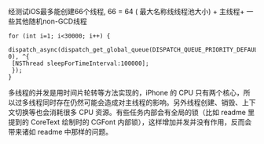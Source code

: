 

经测试iOS最多能创建66个线程, 66 = 64 \( 最大名称线线程池大小\) + 主线程+ 一些其他随机non-GCD线程



```
for (int i=1; i<30000; i++) {
 dispatch_async(dispatch_get_global_queue(DISPATCH_QUEUE_PRIORITY_DEFAULT, 0), ^{
 [NSThread sleepForTimeInterval:100000];
 });
}
```

多线程的并发是用时间片轮转等方法实现的，iPhone 的 CPU 只有两个核心，所以过多线程同时存在仍然可能会造成对主线程的影响。另外线程创建、销毁、上下文切换等也会消耗很多 CPU 资源。有些任务内部会有全局的锁（比如 readme 里提到的 CoreText 绘制时的 CGFont 内部锁），这样增加并发并没有作用，反而会带来诸如 readme 中那样的问题。

